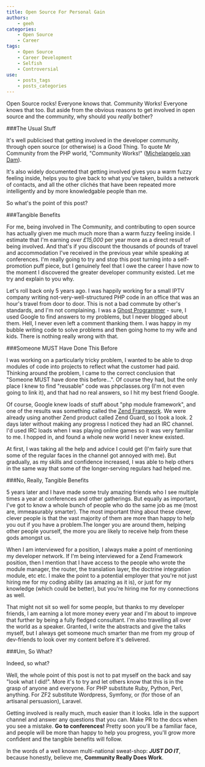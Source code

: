 ```yaml
---
title: Open Source For Personal Gain
authors:
    - geeh
categories:
    - Open Source
    - Career
tags:
    - Open Source
    - Career Development
    - Selfish
    - Controversial
use:
    - posts_tags
    - posts_categories
---
```


Open Source rocks! Everyone knows that. Community Works! Everyone knows that too. But aside from the obvious reasons to get involved in open source and the community, why should you _really_ bother?

###The Usual Stuff

It's well publicised that getting involved in the developer community, through open source (or otherwise) is a Good Thing. To quote Mr Community from the PHP world, "Community Works!" ([Michelangelo van Dam](http://www.dragonbe.com/)). 

It's also widely documented that getting involved gives you a warm fuzzy feeling inside, helps you to give back to what you've taken, builds a network of contacts, and all the other clichés that have been repeated more intelligently and by more knowledgable people than me. 

So what's the point of this post?

###Tangible Benefits

For me, being involved in The Community, and contributing to open source has actually given me much much more than a warm fuzzy feeling inside. I estimate that I'm earning *over £15,000* per year more as a direct result of being involved. And that's if you discount the thousands of pounds of travel and accommodation I've received in the previous year while speaking at conferences. I'm really going to try and stop this post turning into a self-promotion puff piece, but I genuinely feel that I owe the career I have now to the moment I discovered the greater developer community existed. Let me try and explain to you why.

Let's roll back only 5 years ago. I was happily working for a small IPTV company writing not-very-well-structured PHP code in an office that was an hour's travel from door to door. This is not a bad commute by other's standards, and I'm not complaining. I was a [Ghost Programmer](http://www.troyhunt.com/2013/02/the-ghost-who-codes-how-anonymity-is.html) - sure, I used Google to find answers to my problems, but I never blogged about them. Hell, I never even left a comment thanking them. I was happy in my bubble writing code to solve problems and then going home to my wife and kids. There is nothing really wrong with that.

###Someone MUST Have Done This Before

I was working on a particularly tricky problem, I wanted to be able to drop modules of code into projects to reflect what the customer had paid. Thinking around the problem, I came to the correct conclusion that "Someone MUST have done this before...". Of course they had, but the only place I knew to find "reusable" code was phpclasses.org (I'm not even going to link it), and that had no real answers, so I hit my best friend Google. 

Of course, Google knew loads of stuff about "php module framework", and one of the results was something called the [Zend Framework](http://framework.zend.com). We were already using another Zend product called Zend Guard, so I took a look. 2 days later without making any progress I noticed they had an IRC channel. I'd used IRC loads when I was playing online games so it was very familiar to me. I hopped in, and found a whole new world I never knew existed.

At first, I was taking all the help and advice I could get (I'm fairly sure that some of the regular faces in the channel got annoyed with me). But gradually, as my skills and confidence increased, I was able to help others in the same way that some of the longer-serving regulars had helped me.

###No, Really, Tangible Benefits

5 years later and I have made some truly amazing friends who I see multiple times a year at conferences and other gatherings. But equally as important, I've got to know a whole bunch of people who do the same job as me (most are, immeasurably smarter). The most important thing about these clever, clever people is that the vast majority of them are more than happy to help you out if you have a problem.The longer you are around them, helping other people yourself, the more you are likely to receive help from these gods amongst us.  

When I am interviewed for a position, I always make a point of mentioning my developer network. If I'm being interviewed for a Zend Framework position, then I mention that I have access to the people who wrote the module manager, the router, the translation layer, the doctrine integration module, etc etc. I make the point to a potential employer that you're not just hiring me for my coding ability (as amazing as it is), or just for my knowledge (which could be better), but you're hiring me for my connections as well.

That might not sit so well for some people, but thanks to my developer friends, I am earning a lot more money every year and I'm about to improve that further by being a fully fledged consultant. I'm also travelling all over the world as a speaker. Granted, I write the abstracts and give the talks myself, but I always get someone much smarter than me from my group of dev-friends to look over my content before it's delivered.

###Um, So What?

Indeed, so what? 

Well, the whole point of this post is not to pat myself on the back and say "look what I did!". More it's to try and let others know that this is in the grasp of anyone and everyone. For PHP substitute Ruby, Python, Perl, anything. For ZF2 substitute Wordpress, Symfony, or (for those of an artisanal persuasion), Laravel. 

Getting involved is really much, much easier than it looks. Idle in the support channel and answer any questions that you can. Make PR to the docs when you see a mistake. **Go to conferences!** Pretty soon you'll be a familiar face, and people will be more than happy to help you progress, you'll grow more confident and the tangible benefits will follow.

In the words of a well known multi-national sweat-shop: **_JUST DO IT_**, because honestly, believe me, **Community Really Does Work**.
